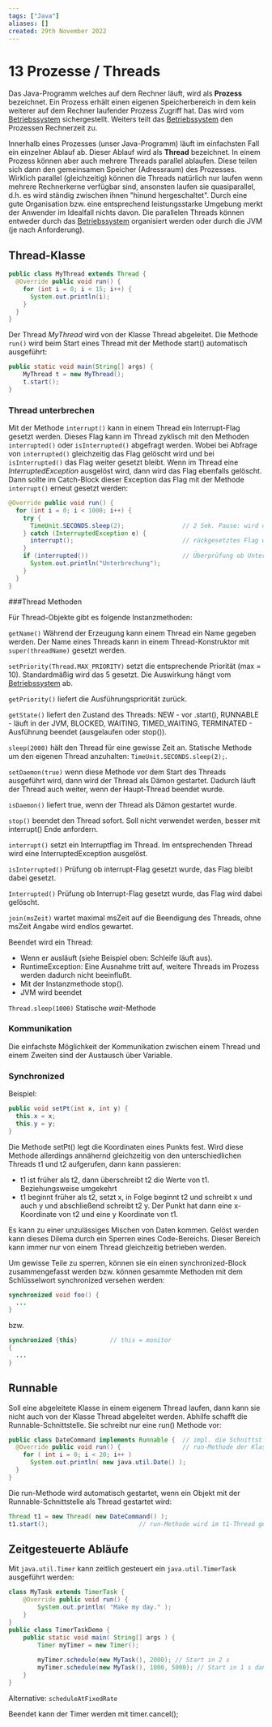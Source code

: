 ```yaml
---
tags: ["Java"]
aliases: []
created: 29th November 2022
---
```


# 13 Prozesse / Threads

Das Java-Programm welches auf dem Rechner läuft, wird als **Prozess** bezeichnet. Ein Prozess erhält einen eigenen Speicherbereich in dem kein weiterer auf dem Rechner laufender Prozess Zugriff hat. Das wird vom [Betriebssystem](../Os/Operating%20Systems.md) sichergestellt. Weiters teilt das [Betriebssystem](../Os/Operating%20Systems.md) den Prozessen Rechnerzeit zu.

Innerhalb eines Prozesses (unser Java-Programm) läuft im einfachsten Fall ein einzelner Ablauf ab. Dieser Ablauf wird als **Thread** bezeichnet. In einem Prozess können aber auch mehrere Threads parallel ablaufen. Diese teilen sich dann den gemeinsamen Speicher (Adressraum) des Prozesses. Wirklich parallel (gleichzeitig) können die Threads natürlich nur laufen wenn mehrere Rechnerkerne verfügbar sind, ansonsten laufen sie quasiparallel, d.h. es wird ständig zwischen ihnen "hinund hergeschaltet". Durch eine gute Organisation bzw. eine entsprechend leistungsstarke Umgebung merkt der Anwender im Idealfall nichts davon. Die parallelen Threads können entweder durch das [Betriebssystem](../Os/Operating%20Systems.md) organisiert werden oder durch die JVM (je nach Anforderung).

## Thread-Klasse

```java
public class MyThread extends Thread {
  @Override public void run() {
    for (int i = 0; i < 15; i++) {
      System.out.println(i);
    }
  }
}
```

Der Thread *MyThread* wird von der Klasse Thread abgeleitet. Die Methode `run()` wird beim Start eines Thread mit der Methode start() automatisch ausgeführt:

```java
public static void main(String[] args) {
	MyThread t = new MyThread();
	t.start();
}
```

### Thread unterbrechen

Mit der Methode `interrupt()` kann in einem Thread ein Interrupt-Flag gesetzt werden. Dieses Flag kann im Thread zyklisch mit den Methoden `interrupted()` oder `isInterrupted()` abgefragt werden. Wobei bei Abfrage von `interrupted()` gleichzeitig das Flag gelöscht wird und bei `isInterrupted()` das Flag weiter gesetzt bleibt. Wenn im Thread eine *InterruptedException* ausgelöst wird, dann wird das Flag ebenfalls gelöscht. Dann sollte im Catch-Block dieser Exception das Flag mit der Methode `interrupt()` erneut gesetzt werden:

```java
@Override public void run() {
  for (int i = 0; i < 1000; i++) {
    try {
      TimeUnit.SECONDS.sleep(2);				// 2 Sek. Pause: wird durch Interrupt unterbrochen --> löst Exception aus
    } catch (InterruptedException e) {
      interrupt();								// rückgesetztes Flag wird wieder gesetzt
    }
    if (interrupted())							// Überprüfung ob Unterbrochen
      System.out.println("Unterbrechung");
    }
  }
}
```
###Thread Methoden

Für Thread-Objekte gibt es folgende Instanzmethoden:

`getName()`		Während der Erzeugung kann einem Thread ein Name gegeben werden. Der Name eines Threads kann in einem Thread-Konstruktor mit `super(threadName)` gesetzt werden.

`setPriority(Thread.MAX_PRIORITY)`	setzt die entsprechende Priorität (max = 10). Standardmäßig wird das 5 gesetzt. Die Auswirkung hängt vom [Betriebssystem](../Os/Operating%20Systems.md) ab.

`getPriority()`	liefert die Ausführungspriorität zurück.

`getState()`		liefert den Zustand des Threads: NEW - vor .start(), RUNNABLE - läuft in der JVM, BLOCKED, WAITING, TIMED_WAITING, TERMINATED - Ausführung beendet (ausgelaufen oder stop()).

`sleep(2000)`	hält den Thread für eine gewisse Zeit an. Statische Methode um den eigenen Thread anzuhalten: `TimeUnit.SECONDS.sleep(2);`.

`setDaemon(true)`	wenn diese Methode vor dem Start des Threads ausgeführt wird, dann wird der Thread als Dämon gestartet. Dadurch läuft der Thread auch weiter, wenn der Haupt-Thread beendet wurde.

`isDaemon()`			liefert true, wenn der Thread als Dämon gestartet wurde.

`stop()`				beendet den Thread sofort. Soll nicht verwendet werden, besser mit interrupt() Ende anfordern.

`interrupt()`		setzt ein Interruptflag im Thread. Im entsprechenden Thread wird eine InterruptedException ausgelöst.

`isInterrupted()`  	Prüfung ob interrupt-Flag gesetzt wurde, das Flag bleibt dabei gesetzt.

`Interrupted()`		Prüfung ob Interrupt-Flag gesetzt wurde, das Flag wird dabei gelöscht.

`join(msZeit)`		wartet maximal msZeit auf die Beendigung des Threads, ohne msZeit Angabe wird endlos gewartet.				

Beendet wird ein Thread:

- Wenn er ausläuft (siehe Beispiel oben: Schleife läuft aus).
- RuntimeException: Eine Ausnahme tritt auf, weitere Threads im Prozess werden dadurch nicht beeinflußt.
- Mit der Instanzmethode stop().
- JVM wird beendet

`Thread.sleep(1000)`	Statische *wait*-Methode

### Kommunikation

Die einfachste Möglichkeit der Kommunikation zwischen einem Thread und einem Zweiten sind der Austausch über Variable.

### Synchronized

Beispiel:

```java
public void setPt(int x, int y) {
  this.x = x;
  this.y = y;
}
```

Die Methode setPt() legt die Koordinaten eines Punkts fest. Wird diese Methode allerdings annähernd gleichzeitig von den unterschiedlichen Threads t1 und t2 aufgerufen, dann kann passieren:

- t1 ist früher als t2, dann überschreibt t2 die Werte von t1. Beziehungsweise umgekehrt
- t1 beginnt früher als t2, setzt x, in Folge beginnt t2 und schreibt x und auch y und abschließend schreibt t2 y. Der Punkt hat dann eine x-Koordinate von t2 und eine y Koordinate von t1.

Es kann zu einer unzulässiges Mischen von Daten kommen. Gelöst werden kann dieses Dilema durch ein Sperren eines Code-Bereichs. Dieser Bereich kann immer nur von einem Thread gleichzeitig betrieben werden.

Um gewisse Teile zu sperren, können sie ein einen synchronized-Block zusammengefasst werden bzw. können gesammte Methoden mit dem Schlüsselwort synchronized versehen werden:

``` java
synchronized void foo() {
  ...
}
```

bzw.

```java
synchronized {this}			// this = monitor
{
  ...
}
```

## Runnable

Soll eine abgeleitete Klasse in einem eigenem Thread laufen, dann kann sie nicht auch von der Klasse Thread abgeleitet werden. Abhilfe schafft die Runnable-Schnittstelle. Sie schreibt nur eine run() Methode vor:

```java
public class DateCommand implements Runnable {	// impl. die Schnittst. Runnable
  @Override public void run() {					// run-Methode der Klasse
    for ( int i = 0; i < 20; i++ )
      System.out.println( new java.util.Date() );
  }
}
```

Die run-Methode wird automatisch gestartet, wenn ein Objekt mit der Runnable-Schnittstelle als Thread gestartet wird:

```java
Thread t1 = new Thread( new DateCommand() );
t1.start();							// run-Methode wird im t1-Thread gestartet
```

## Zeitgesteuerte Abläufe

Mit `java.util.Timer` kann zeitlich gesteuert ein `java.util.TimerTask` ausgeführt werden:

```java
class MyTask extends TimerTask {
    @Override public void run() {
        System.out.println( "Make my day." );
    }
}
public class TimerTaskDemo {
    public static void main( String[] args ) {
        Timer myTimer = new Timer();
        
        myTimer.schedule(new MyTask(), 2000); // Start in 2 s
        myTimer.schedule(new MyTask(), 1000, 5000); // Start in 1 s dann Ablauf alle 5 s
    }
}
```

Alternative: `scheduleAtFixedRate`

Beendet kann der Timer werden mit timer.cancel();
